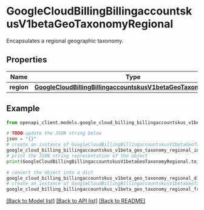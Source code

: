 # GoogleCloudBillingBillingaccountskusV1betaGeoTaxonomyRegional

Encapsulates a regional geographic taxonomy.

## Properties

Name | Type | Description | Notes
------------ | ------------- | ------------- | -------------
**region** | [**GoogleCloudBillingBillingaccountskusV1betaGeoTaxonomyRegion**](GoogleCloudBillingBillingaccountskusV1betaGeoTaxonomyRegion.md) |  | [optional] 

## Example

```python
from openapi_client.models.google_cloud_billing_billingaccountskus_v1beta_geo_taxonomy_regional import GoogleCloudBillingBillingaccountskusV1betaGeoTaxonomyRegional

# TODO update the JSON string below
json = "{}"
# create an instance of GoogleCloudBillingBillingaccountskusV1betaGeoTaxonomyRegional from a JSON string
google_cloud_billing_billingaccountskus_v1beta_geo_taxonomy_regional_instance = GoogleCloudBillingBillingaccountskusV1betaGeoTaxonomyRegional.from_json(json)
# print the JSON string representation of the object
print(GoogleCloudBillingBillingaccountskusV1betaGeoTaxonomyRegional.to_json())

# convert the object into a dict
google_cloud_billing_billingaccountskus_v1beta_geo_taxonomy_regional_dict = google_cloud_billing_billingaccountskus_v1beta_geo_taxonomy_regional_instance.to_dict()
# create an instance of GoogleCloudBillingBillingaccountskusV1betaGeoTaxonomyRegional from a dict
google_cloud_billing_billingaccountskus_v1beta_geo_taxonomy_regional_from_dict = GoogleCloudBillingBillingaccountskusV1betaGeoTaxonomyRegional.from_dict(google_cloud_billing_billingaccountskus_v1beta_geo_taxonomy_regional_dict)
```
[[Back to Model list]](../README.md#documentation-for-models) [[Back to API list]](../README.md#documentation-for-api-endpoints) [[Back to README]](../README.md)


